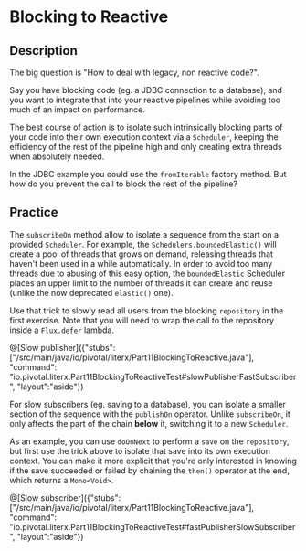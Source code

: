 # Blocking to Reactive

## Description

The big question is "How to deal with legacy, non reactive code?".

Say you have blocking code (eg. a JDBC connection to a database), and you want to integrate
that into your reactive pipelines while avoiding too much of an impact on performance.

The best course of action is to isolate such intrinsically blocking parts of your code into
their own execution context via a `Scheduler`, keeping the efficiency of the rest of the
pipeline high and only creating extra threads when absolutely needed.

In the JDBC example you could use the `fromIterable` factory method. But how do you prevent
the call to block the rest of the pipeline?

## Practice
The `subscribeOn` method allow to isolate a sequence from the start on a provided `Scheduler`.
For example, the `Schedulers.boundedElastic()` will create a pool of threads that grows on demand,
releasing threads that haven't been used in a while automatically. In order to avoid too many
threads due to abusing of this easy option, the `boundedElastic` Scheduler places an upper limit
to the number of threads it can create and reuse (unlike the now deprecated `elastic()` one).

Use that trick to slowly read all users from the blocking `repository` in the first exercise.
Note that you will need to wrap the call to the repository inside a `Flux.defer` lambda.

@[Slow publisher]({"stubs": ["/src/main/java/io/pivotal/literx/Part11BlockingToReactive.java"], "command": "io.pivotal.literx.Part11BlockingToReactiveTest#slowPublisherFastSubscriber", "layout":"aside"})

For slow subscribers (eg. saving to a database), you can isolate a smaller section of the
sequence with the `publishOn` operator. Unlike `subscribeOn`, it only affects the part of
the chain **below** it, switching it to a new `Scheduler`.

As an example, you can use `doOnNext` to perform a `save` on the `repository`, but first
use the trick above to isolate that save into its own execution context. You can make it
more explicit that you're only interested in knowing if the save succeeded or failed by
chaining the `then()` operator at the end, which returns a `Mono<Void>`.

@[Slow subscriber]({"stubs": ["/src/main/java/io/pivotal/literx/Part11BlockingToReactive.java"], "command": "io.pivotal.literx.Part11BlockingToReactiveTest#fastPublisherSlowSubscriber", "layout":"aside"})

